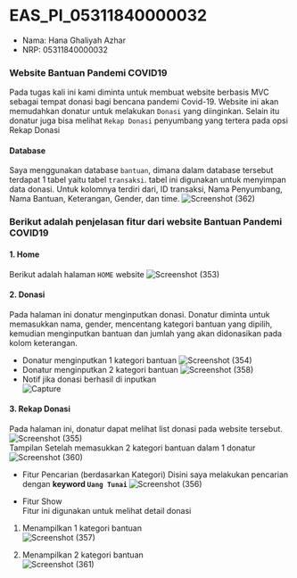 # EAS_PI_05311840000032
- Nama: Hana Ghaliyah Azhar
- NRP: 05311840000032

### Website Bantuan Pandemi COVID19 
Pada tugas kali ini kami diminta untuk membuat website berbasis MVC sebagai tempat donasi bagi bencana pandemi Covid-19. Website ini akan memudahkan donatur untuk melakukan `Donasi` yang diinginkan. Selain itu donatur juga bisa melihat `Rekap Donasi` penyumbang yang tertera pada opsi Rekap Donasi

#### Database
Saya menggunakan database `bantuan`, dimana dalam database tersebut terdapat 1 tabel yaitu tabel `transaksi`. tabel ini digunakan untuk menyimpan data donasi. Untuk kolomnya terdiri dari, ID transaksi, Nama Penyumbang, Nama Bantuan, Keterangan, Gender, dan time.
![Screenshot (362)](https://user-images.githubusercontent.com/26424136/82192792-a8e6fb80-991e-11ea-9710-68839cdbc62d.png)

### Berikut adalah penjelasan fitur dari website Bantuan Pandemi COVID19 
#### 1. Home
Berikut adalah halaman `HOME` website 
![Screenshot (353)](https://user-images.githubusercontent.com/26424136/82189209-39224200-9919-11ea-8a74-06f1af3e1830.png)

#### 2. Donasi
Pada halaman ini donatur menginputkan donasi. Donatur diminta untuk memasukkan nama, gender, mencentang kategori bantuan yang dipilih, kemudian menginputkan bantuan dan jumlah yang akan didonasikan pada kolom keterangan. 
- Donatur menginputkan 1 kategori bantuan
![Screenshot (354)](https://user-images.githubusercontent.com/26424136/82189216-3b849c00-9919-11ea-93a5-edeb870e3591.png)
- Donatur menginputkan 2 kategori bantuan
![Screenshot (358)](https://user-images.githubusercontent.com/26424136/82191606-f7939600-991c-11ea-9541-5861152543cd.png)
- Notif jika donasi berhasil di inputkan <br />
![Capture](https://user-images.githubusercontent.com/26424136/82191598-f6626900-991c-11ea-9c1b-fcd27434ba1f.PNG)

#### 3. Rekap Donasi 
Pada halaman ini, donatur dapat melihat list donasi pada website tersebut. <br />
![Screenshot (355)](https://user-images.githubusercontent.com/26424136/82190803-c9fa1d00-991b-11ea-812b-a38c81660a4e.png) <br />
Tampilan Setelah memasukkan 2 kategori bantuan dalam 1 donatur <br />
![Screenshot (360)](https://user-images.githubusercontent.com/26424136/82191616-f95d5980-991c-11ea-9ffd-165e409f4cfe.png)

- Fitur Pencarian (berdasarkan Kategori)
Disini saya melakukan pencarian dengan <b> keyword `Uang Tunai` </b>
![Screenshot (356)](https://user-images.githubusercontent.com/26424136/82190814-ccf50d80-991b-11ea-851d-cc1988ef2ad3.png)

- Fitur Show <br />
Fitur ini digunakan untuk melihat detail donasi
1. Menampilkan 1 kategori bantuan <br />
![Screenshot (357)](https://user-images.githubusercontent.com/26424136/82190818-ce263a80-991b-11ea-852b-14fff9025f37.png) <br />

2. Menampilkan 2 kategori bantuan <br />
![Screenshot (361)](https://user-images.githubusercontent.com/26424136/82191622-fb271d00-991c-11ea-8495-ad8cf67d0ef4.png)

